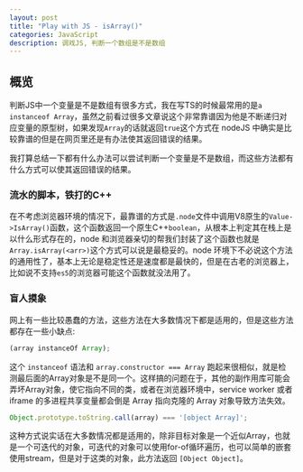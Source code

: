 ```yaml
---
layout: post
title: "Play with JS - isArray()"
categories: JavaScript
description: 调戏JS, 判断一个数组是不是数组
---
```


## 概览

判断JS中一个变量是不是数组有很多方式，我在写TS的时候最常用的是`a instanceof Array`，虽然之前看过很多文章说这个非常靠谱因为他是不断递归对应变量的原型树，如果发现`Array`的话就返回`true`这个方式在 nodeJS 中确实是比较靠谱的但是在网页里还是有办法使其返回错误的结果。

我打算总结一下都有什么办法可以尝试判断一个变量是不是数组，而这些方法都有什么方式可以使其返回错误的结果。

### 流水的脚本，铁打的C++

在不考虑浏览器环境的情况下，最靠谱的方式是`.node`文件中调用V8原生的`Value->IsArray()`函数，这个函数返回一个原生C++`boolean`，从根本上判定其在栈上是以什么形式存在的，node 和浏览器亲切的帮我们封装了这个函数也就是`Array.isArray(<arr>)`这个方式可以说是最稳妥的。node 环境下不必说这个方法的通用性了，基本上无论是稳定性还是速度都是最快的，但是在古老的浏览器上，比如说不支持`es5`的浏览器可能这个函数就没法用了。

### 盲人摸象

网上有一些比较愚蠢的方法，这些方法在大多数情况下都是适用的，但是这些方法都存在一些小缺点:


```js
(array instanceOf Array);
```

这个 `instanceof` 语法和 `array.constructor === Array` 跑起来很相似，就是检测最后面的Array对象是不是同一个。这样搞的问题在于，其他的副作用库可能会弄坏Array对象，使它指向不同的类，或者在浏览器环境中，service worker 或者 iframe 的多进程共享变量都会倒是 Array 指向克隆的 Array 对象导致方法失效。

```js
Object.prototype.toString.call(array) === '[object Array]';
```

这种方式说实话在大多数情况都是适用的，除非目标对象是一个近似Array，也就是一个可迭代的对象，可迭代的对象可以使用for-of循环遍历，也可以简单的嵌套使用stream，但是对于这类的对象，此方法返回 `[Object Object]`。

